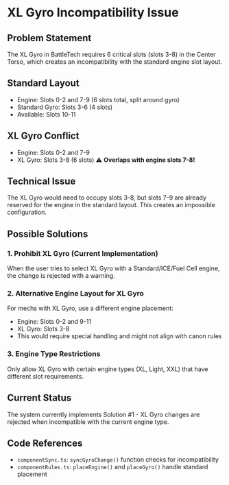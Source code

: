 # XL Gyro Incompatibility Issue

## Problem Statement

The XL Gyro in BattleTech requires 6 critical slots (slots 3-8) in the Center Torso, which creates an incompatibility with the standard engine slot layout.

## Standard Layout
- Engine: Slots 0-2 and 7-9 (6 slots total, split around gyro)
- Standard Gyro: Slots 3-6 (4 slots)
- Available: Slots 10-11

## XL Gyro Conflict
- Engine: Slots 0-2 and 7-9
- XL Gyro: Slots 3-8 (6 slots) ⚠️ **Overlaps with engine slots 7-8!**

## Technical Issue
The XL Gyro would need to occupy slots 3-8, but slots 7-9 are already reserved for the engine in the standard layout. This creates an impossible configuration.

## Possible Solutions

### 1. Prohibit XL Gyro (Current Implementation)
When the user tries to select XL Gyro with a Standard/ICE/Fuel Cell engine, the change is rejected with a warning.

### 2. Alternative Engine Layout for XL Gyro
For mechs with XL Gyro, use a different engine placement:
- Engine: Slots 0-2 and 9-11
- XL Gyro: Slots 3-8
- This would require special handling and might not align with canon rules

### 3. Engine Type Restrictions
Only allow XL Gyro with certain engine types (XL, Light, XXL) that have different slot requirements.

## Current Status
The system currently implements Solution #1 - XL Gyro changes are rejected when incompatible with the current engine type.

## Code References
- `componentSync.ts`: `syncGyroChange()` function checks for incompatibility
- `componentRules.ts`: `placeEngine()` and `placeGyro()` handle standard placement
